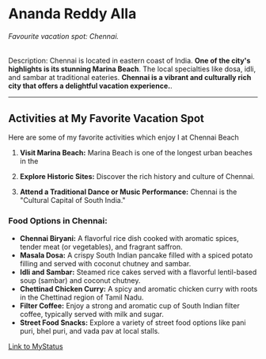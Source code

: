 # Ananda Reddy Alla

######  Favourite vacation spot: Chennai.

Description: Chennai is located in eastern coast of India. **One of the city's highlights is its stunning Marina Beach**. The local specialties like dosa, idli, and sambar at traditional eateries. **Chennai is a vibrant and culturally rich city that offers a delightful vacation experience.**.

---
## Activities at My Favorite Vacation Spot

Here are some of my favorite activities which enjoy I at Chennai Beach

1. **Visit Marina Beach:** Marina Beach is one of the longest urban beaches in the 

2. **Explore Historic Sites:**  Discover the rich history and culture of Chennai.


3. **Attend a Traditional Dance or Music Performance:** Chennai is the "Cultural Capital of South India."

### Food Options in Chennai:

- **Chennai Biryani:** A flavorful rice dish cooked with aromatic spices, tender meat (or vegetables), and fragrant saffron.
- **Masala Dosa:** A crispy South Indian pancake filled with a spiced potato filling and served with coconut chutney and sambar.
- **Idli and Sambar:** Steamed rice cakes served with a flavorful lentil-based soup (sambar) and coconut chutney.
- **Chettinad Chicken Curry:** A spicy and aromatic chicken curry with roots in the Chettinad region of Tamil Nadu.
- **Filter Coffee:** Enjoy a strong and aromatic cup of South Indian filter coffee, typically served with milk and sugar.
- **Street Food Snacks:** Explore a variety of street food options like pani puri, bhel puri, and vada pav at local stalls.

[Link to MyStatus](MyStats.md)



